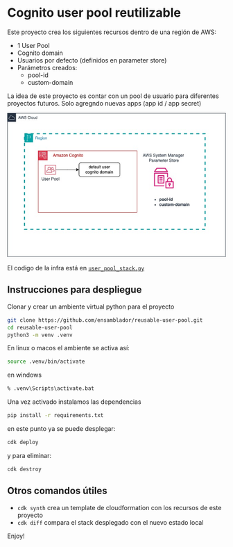 
# Cognito user pool reutilizable

Este proyecto crea los siguientes recursos dentro de una región de AWS:

* 1 User Pool
* Cognito domain 
* Usuarios por defecto (definidos en parameter store)
* Parámetros creados:
    * pool-id
    * custom-domain


La idea de este proyecto es contar con un pool de usuario para diferentes proyectos futuros. Solo agregndo nuevas apps (app id / app secret)



![user pool](/user-pool.jpg)

El codigo de la infra está en [`user_pool_stack.py`](user_pool/user_pool_stack.py)



## Instrucciones para despliegue


Clonar y crear un ambiente virtual python para el proyecto

```zsh
git clone https://github.com/ensamblador/reusable-user-pool.git
cd reusable-user-pool
python3 -m venv .venv
```

En linux o macos el ambiente se activa así:

```zsh
source .venv/bin/activate
```

en windows

```cmd
% .venv\Scripts\activate.bat
```

Una vez activado instalamos las dependencias
```zsh
pip install -r requirements.txt
```

en este punto ya se puede desplegar:

```zsh
cdk deploy
```

y para eliminar:

```zsh
cdk destroy
```


## Otros comandos útiles

 * `cdk synth`       crea un template de cloudformation con los recursos de este proyecto
 * `cdk diff`        compara el stack desplegado con el nuevo estado local

Enjoy!
